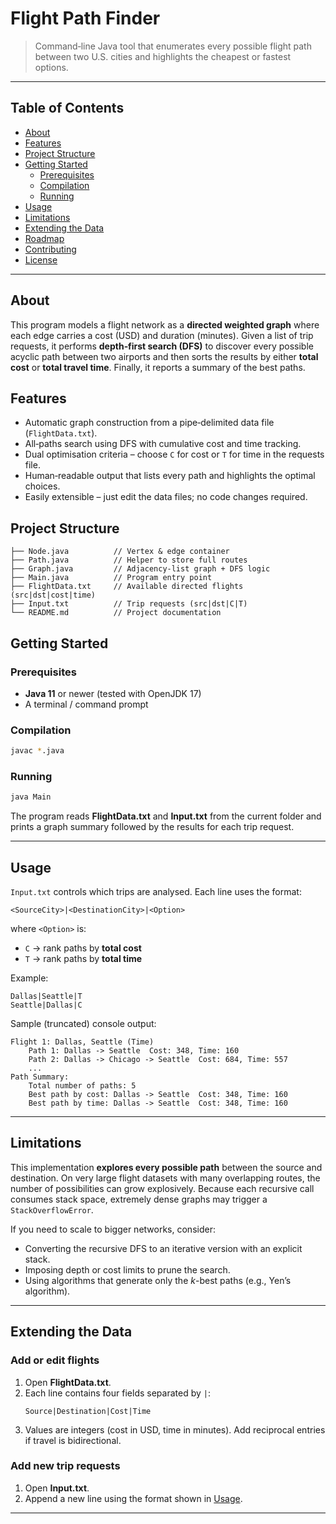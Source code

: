 # Flight Path Finder 

> Command‑line Java tool that enumerates every possible flight path between two U.S. cities and highlights the cheapest or fastest options.

---

## Table of Contents
- [About](#about)
- [Features](#features)
- [Project Structure](#project-structure)
- [Getting Started](#getting-started)
  - [Prerequisites](#prerequisites)
  - [Compilation](#compilation)
  - [Running](#running)
- [Usage](#usage)
- [Limitations](#limitations)
- [Extending the Data](#extending-the-data)
- [Roadmap](#roadmap)
- [Contributing](#contributing)
- [License](#license)

---

## About
This program models a flight network as a **directed weighted graph** where each edge carries a cost (USD) and duration (minutes). Given a list of trip requests, it performs **depth‑first search (DFS)** to discover every possible acyclic path between two airports and then sorts the results by either **total cost** or **total travel time**. Finally, it reports a summary of the best paths.

## Features
- Automatic graph construction from a pipe‑delimited data file (`FlightData.txt`).
- All‑paths search using DFS with cumulative cost and time tracking.
- Dual optimisation criteria – choose `C` for cost or `T` for time in the requests file.
- Human‑readable output that lists every path and highlights the optimal choices.
- Easily extensible – just edit the data files; no code changes required.

## Project Structure
```
├── Node.java          // Vertex & edge container
├── Path.java          // Helper to store full routes
├── Graph.java         // Adjacency‑list graph + DFS logic
├── Main.java          // Program entry point
├── FlightData.txt     // Available directed flights (src|dst|cost|time)
├── Input.txt          // Trip requests (src|dst|C|T)
└── README.md          // Project documentation
```

## Getting Started
### Prerequisites
- **Java 11** or newer (tested with OpenJDK 17)
- A terminal / command prompt

### Compilation
```bash
javac *.java
```

### Running
```bash
java Main
```
The program reads **FlightData.txt** and **Input.txt** from the current folder and prints a graph summary followed by the results for each trip request.

---

## Usage
`Input.txt` controls which trips are analysed. Each line uses the format:
```
<SourceCity>|<DestinationCity>|<Option>
```
where `<Option>` is:
- `C` → rank paths by **total cost**
- `T` → rank paths by **total time**

Example:
```
Dallas|Seattle|T
Seattle|Dallas|C
```

Sample (truncated) console output:
```
Flight 1: Dallas, Seattle (Time)
    Path 1: Dallas -> Seattle  Cost: 348, Time: 160
    Path 2: Dallas -> Chicago -> Seattle  Cost: 684, Time: 557
    ...
Path Summary:
    Total number of paths: 5
    Best path by cost: Dallas -> Seattle  Cost: 348, Time: 160
    Best path by time: Dallas -> Seattle  Cost: 348, Time: 160
```

---

## Limitations
This implementation **explores every possible path** between the source and destination. On very large flight datasets with many overlapping routes, the number of possibilities can grow explosively. Because each recursive call consumes stack space, extremely dense graphs may trigger a `StackOverflowError`.

If you need to scale to bigger networks, consider:
- Converting the recursive DFS to an iterative version with an explicit stack.
- Imposing depth or cost limits to prune the search.
- Using algorithms that generate only the *k*-best paths (e.g., Yen’s algorithm).

---

## Extending the Data
### Add or edit flights
1. Open **FlightData.txt**.
2. Each line contains four fields separated by `|`:
   ```
   Source|Destination|Cost|Time
   ```
3. Values are integers (cost in USD, time in minutes). Add reciprocal entries if travel is bidirectional.

### Add new trip requests
1. Open **Input.txt**.
2. Append a new line using the format shown in [Usage](#usage).

---

